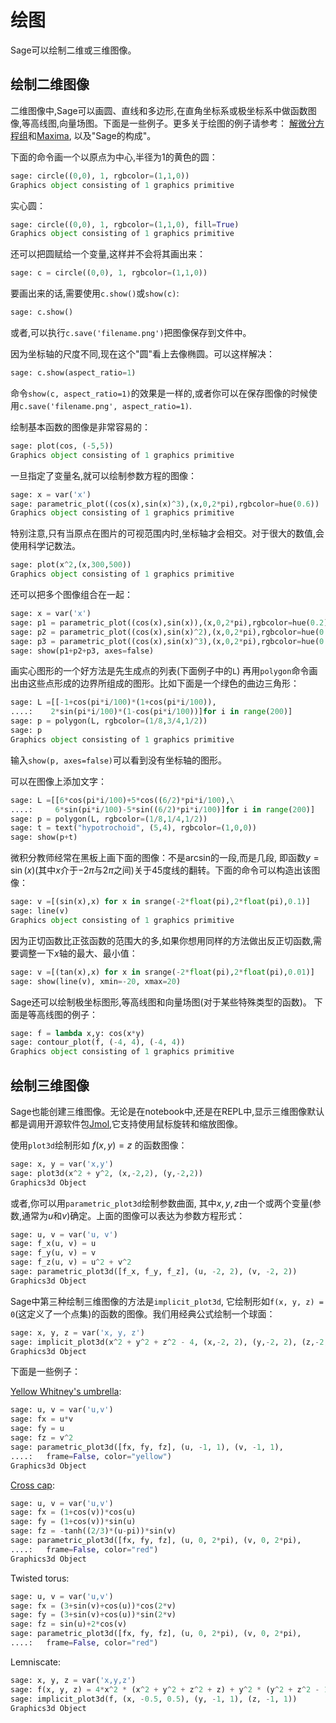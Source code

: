 # 绘图

Sage可以绘制二维或三维图像。

## 绘制二维图像

二维图像中,Sage可以画圆、直线和多边形,在直角坐标系或极坐标系中做函数图像,等高线图,向量场图。下面是一些例子。更多关于绘图的例子请参考： [解微分方程组](02.4_Basic_Algebra_and_Calculus.md#解微分方程组)和[Maxima](../CH04/04.4_Maxima.md), 以及"Sage的构成"。

下面的命令画一个以原点为中心,半径为1的黄色的圆：
```py
sage: circle((0,0), 1, rgbcolor=(1,1,0))
Graphics object consisting of 1 graphics primitive
```
实心圆：

```py
sage: circle((0,0), 1, rgbcolor=(1,1,0), fill=True)
Graphics object consisting of 1 graphics primitive
```
还可以把圆赋给一个变量,这样并不会将其画出来：

```py
sage: c = circle((0,0), 1, rgbcolor=(1,1,0))
```
要画出来的话,需要使用`c.show()`或`show(c)`:

```py
sage: c.show()
```
或者,可以执行`c.save('filename.png')`把图像保存到文件中。

因为坐标轴的尺度不同,现在这个"圆"看上去像椭圆。可以这样解决：
```py
sage: c.show(aspect_ratio=1)
```

命令`show(c, aspect_ratio=1)`的效果是一样的,或者你可以在保存图像的时候使用`c.save('filename.png', aspect_ratio=1)`.

绘制基本函数的图像是非常容易的：
```py
sage: plot(cos, (-5,5))
Graphics object consisting of 1 graphics primitive
```


一旦指定了变量名,就可以绘制参数方程的图像：
```py
sage: x = var('x')
sage: parametric_plot((cos(x),sin(x)^3),(x,0,2*pi),rgbcolor=hue(0.6))
Graphics object consisting of 1 graphics primitive
```

特别注意,只有当原点在图片的可视范围内时,坐标轴才会相交。对于很大的数值,会使用科学记数法。
```py
sage: plot(x^2,(x,300,500))
Graphics object consisting of 1 graphics primitive
```

还可以把多个图像组合在一起：
```py
sage: x = var('x')
sage: p1 = parametric_plot((cos(x),sin(x)),(x,0,2*pi),rgbcolor=hue(0.2))
sage: p2 = parametric_plot((cos(x),sin(x)^2),(x,0,2*pi),rgbcolor=hue(0.4))
sage: p3 = parametric_plot((cos(x),sin(x)^3),(x,0,2*pi),rgbcolor=hue(0.6))
sage: show(p1+p2+p3, axes=false)
```


画实心图形的一个好方法是先生成点的列表(下面例子中的`L`) 再用`polygon`命令画出由这些点形成的边界所组成的图形。比如下面是一个绿色的曲边三角形：
```py
sage: L =[[-1+cos(pi*i/100)*(1+cos(pi*i/100)),
....:    2*sin(pi*i/100)*(1-cos(pi*i/100))]for i in range(200)]
sage: p = polygon(L, rgbcolor=(1/8,3/4,1/2))
sage: p
Graphics object consisting of 1 graphics primitive
```

输入`show(p, axes=false)`可以看到没有坐标轴的图形。

可以在图像上添加文字：
```py
sage: L =[[6*cos(pi*i/100)+5*cos((6/2)*pi*i/100),\
....:     6*sin(pi*i/100)-5*sin((6/2)*pi*i/100)]for i in range(200)]
sage: p = polygon(L, rgbcolor=(1/8,1/4,1/2))
sage: t = text("hypotrochoid", (5,4), rgbcolor=(1,0,0))
sage: show(p+t)
```

微积分教师经常在黑板上画下面的图像：不是arcsin的一段,而是几段, 即函数$y=\sin(x)$(其中$x$介于$-2\pi$与$2\pi$之间)关于45度线的翻转。下面的命令可以构造出该图像：
```py
sage: v =[(sin(x),x) for x in srange(-2*float(pi),2*float(pi),0.1)]
sage: line(v)
Graphics object consisting of 1 graphics primitive
```


因为正切函数比正弦函数的范围大的多,如果你想用同样的方法做出反正切函数,需要调整一下$x$轴的最大、最小值：
```py
sage: v =[(tan(x),x) for x in srange(-2*float(pi),2*float(pi),0.01)]
sage: show(line(v), xmin=-20, xmax=20)
```


Sage还可以绘制极坐标图形,等高线图和向量场图(对于某些特殊类型的函数)。
下面是等高线图的例子：
```py
sage: f = lambda x,y: cos(x*y)
sage: contour_plot(f, (-4, 4), (-4, 4))
Graphics object consisting of 1 graphics primitive
```

## 绘制三维图像

Sage也能创建三维图像。无论是在notebook中,还是在REPL中,显示三维图像默认都是调用开源软件包[Jmol](http://www.jmol.org/),它支持使用鼠标旋转和缩放图像。

使用`plot3d`绘制形如 $f(x, y) = z$ 的函数图像：
```py
sage: x, y = var('x,y')
sage: plot3d(x^2 + y^2, (x,-2,2), (y,-2,2))
Graphics3d Object
```


或者,你可以用`parametric_plot3d`绘制参数曲面, 其中$x, y, z$由一个或两个变量(参数,通常为$u$和$v$)确定。上面的图像可以表达为参数方程形式：
```py
sage: u, v = var('u, v')
sage: f_x(u, v) = u
sage: f_y(u, v) = v
sage: f_z(u, v) = u^2 + v^2
sage: parametric_plot3d([f_x, f_y, f_z], (u, -2, 2), (v, -2, 2))
Graphics3d Object
```

Sage中第三种绘制三维图像的方法是`implicit_plot3d`, 它绘制形如`f(x, y, z) = 0`(这定义了一个点集)的函数的图像。我们用经典公式绘制一个球面：
```py
sage: x, y, z = var('x, y, z')
sage: implicit_plot3d(x^2 + y^2 + z^2 - 4, (x,-2, 2), (y,-2, 2), (z,-2, 2))
Graphics3d Object
```


下面是一些例子：

[Yellow Whitney's umbrella](http://en.wikipedia.org/wiki/Whitney_umbrella):
```py
sage: u, v = var('u,v')
sage: fx = u*v
sage: fy = u
sage: fz = v^2
sage: parametric_plot3d([fx, fy, fz], (u, -1, 1), (v, -1, 1),
....:   frame=False, color="yellow")
Graphics3d Object
```


[Cross cap](http://en.wikipedia.org/wiki/Cross-cap):
```py
sage: u, v = var('u,v')
sage: fx = (1+cos(v))*cos(u)
sage: fy = (1+cos(v))*sin(u)
sage: fz = -tanh((2/3)*(u-pi))*sin(v)
sage: parametric_plot3d([fx, fy, fz], (u, 0, 2*pi), (v, 0, 2*pi),
....:   frame=False, color="red")
Graphics3d Object
```

Twisted torus:
```py
sage: u, v = var('u,v')
sage: fx = (3+sin(v)+cos(u))*cos(2*v)
sage: fy = (3+sin(v)+cos(u))*sin(2*v)
sage: fz = sin(u)+2*cos(v)
sage: parametric_plot3d([fx, fy, fz], (u, 0, 2*pi), (v, 0, 2*pi),
....:   frame=False, color="red")

```

Lemniscate:
```py
sage: x, y, z = var('x,y,z')
sage: f(x, y, z) = 4*x^2 * (x^2 + y^2 + z^2 + z) + y^2 * (y^2 + z^2 - 1)
sage: implicit_plot3d(f, (x, -0.5, 0.5), (y, -1, 1), (z, -1, 1))
Graphics3d Object
```
